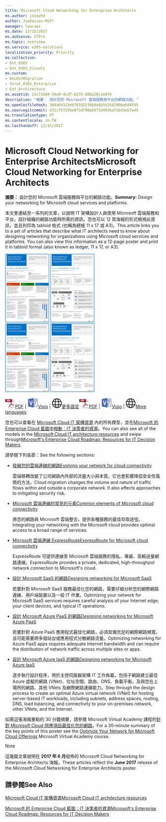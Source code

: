 ```yaml
---
title: Microsoft Cloud Networking for Enterprise Architects
ms.author: josephd
author: JoeDavies-MSFT
manager: laurawi
ms.date: 12/15/2017
ms.audience: ITPro
ms.topic: overview
ms.service: o365-solutions
localization_priority: Priority
ms.collection:
- Ent_O365
- Ent_O365_Visuals
ms.custom:
- DecEntMigration
- Strat_O365_Enterprise
- Ent_Architecture
ms.assetid: 13c71689-59a9-4cdf-8175-808a20c1e879
description: "摘要： 設計您的 Microsoft 雲端服務與平台的網路功能。"
ms.openlocfilehash: 304a04313eb763352f0b9e8a5b264290be6d4fd5
ms.sourcegitcommit: d31cf57295e8f3d798ab971d405baf3bd3eb7a45
ms.translationtype: HT
ms.contentlocale: zh-TW
ms.lasthandoff: 12/15/2017
---
```

# <a name="microsoft-cloud-networking-for-enterprise-architects"></a><span data-ttu-id="60137-103">Microsoft Cloud Networking for Enterprise Architects</span><span class="sxs-lookup"><span data-stu-id="60137-103">Microsoft Cloud Networking for Enterprise Architects</span></span>

 <span data-ttu-id="60137-104">**摘要：** 設計您的 Microsoft 雲端服務與平台的網路功能。</span><span class="sxs-lookup"><span data-stu-id="60137-104">**Summary:** Design your networking for Microsoft cloud services and platforms.</span></span>
  
<span data-ttu-id="60137-p101">本文會連結至一系列的文章，以說明 IT 架構設計人員使用 Microsoft 雲端服務和平台，設計組織的網路功能時所需的資訊。您也可以 12 頁海報的形式檢視此資訊，並且列印為 tabloid 格式 (也稱為總帳 11 x 17 或 A3)。</span><span class="sxs-lookup"><span data-stu-id="60137-p101">This article links you to a set of articles that describe what IT architects need to know about designing networking for organizations using Microsoft cloud services and platforms. You can also view this information as a 12-page poster and print it in tabloid format (also known as ledger, 11 x 17, or A3).</span></span>
  
<span data-ttu-id="60137-107">[![Microsoft 雲端網路模型的縮圖影像](images/95e8ab6a-b4d0-4836-acc1-b0b77ebf46e6.png)  
](https://go.microsoft.com/fwlink/p/?linkid=842073)</span><span class="sxs-lookup"><span data-stu-id="60137-107">[![Thumb image for Microsoft cloud networking model](images/95e8ab6a-b4d0-4836-acc1-b0b77ebf46e6.png)  
          ](https://go.microsoft.com/fwlink/p/?linkid=842073)</span></span>
  
<span data-ttu-id="60137-108">![PDF 檔案](images/ITPro_Other_PDFicon.png)[PDF](https://go.microsoft.com/fwlink/p/?linkid=842073) | ![Visio 檔案](images/ITPro_Other_VisioIcon.jpg)[Visio](https://go.microsoft.com/fwlink/p/?linkid=842074) | ![參閱其他語言版本的頁面](images/e16c992d-b0f8-48ae-bf44-db7a9fcaab9e.png)[更多語言](https://www.microsoft.com/download/details.aspx?id=54425)</span><span class="sxs-lookup"><span data-stu-id="60137-108">![PDF file](images/ITPro_Other_PDFicon.png)[PDF](https://go.microsoft.com/fwlink/p/?linkid=842073) | ![Visio file](images/ITPro_Other_VisioIcon.jpg)[Visio](https://go.microsoft.com/fwlink/p/?linkid=842074) | ![See a page with versions in additional languages](images/e16c992d-b0f8-48ae-bf44-db7a9fcaab9e.png)[More languages](https://www.microsoft.com/download/details.aspx?id=54425)</span></span>
  
<span data-ttu-id="60137-109">您也可以查看在 [Microsoft Cloud IT 架構資源](microsoft-cloud-it-architecture-resources.md) 內的所有模型，並在[Microsoft 的 Enterprise Cloud 藍圖中撥動︰IT 決策者的資源]((https://aka.ms/cloudarchitecture))。</span><span class="sxs-lookup"><span data-stu-id="60137-109">You can also see all of the models in the [Microsoft Cloud IT architecture resources](microsoft-cloud-it-architecture-resources.md) and swipe through[Microsoft's Enterprise Cloud Roadmap: Resources for IT Decision Makers]((https://aka.ms/cloudarchitecture)).</span></span>
  
<span data-ttu-id="60137-110">請參閱下列各節：</span><span class="sxs-lookup"><span data-stu-id="60137-110">See the following sections:</span></span>
  
- [<span data-ttu-id="60137-111">發展您的雲端連線的網路</span><span class="sxs-lookup"><span data-stu-id="60137-111">Evolving your network for cloud connectivity</span></span>](evolving-your-network-for-cloud-connectivity.md)
    
    <span data-ttu-id="60137-p102">雲端移轉改變了公司網路內外部的流量大小與本質。它也會影響降低安全性風險的方法。</span><span class="sxs-lookup"><span data-stu-id="60137-p102">Cloud migration changes the volume and nature of traffic flows within and outside a corporate network. It also affects approaches to mitigating security risk.</span></span>
    
- [<span data-ttu-id="60137-114">Microsoft 雲端連線的常見的元素</span><span class="sxs-lookup"><span data-stu-id="60137-114">Common elements of Microsoft cloud connectivity</span></span>](common-elements-of-microsoft-cloud-connectivity.md)
    
    <span data-ttu-id="60137-115">將您的網路與 Microsoft 雲端整合，提供各種服務的最佳存取途徑。</span><span class="sxs-lookup"><span data-stu-id="60137-115">Integrating your networking with the Microsoft cloud provides optimal access to a broad range of services.</span></span>
    
- [<span data-ttu-id="60137-116">Microsoft 雲端連線 ExpressRoute</span><span class="sxs-lookup"><span data-stu-id="60137-116">ExpressRoute for Microsoft cloud connectivity</span></span>](expressroute-for-microsoft-cloud-connectivity.md)
    
    <span data-ttu-id="60137-117">ExpressRoute 可提供連線至 Microsoft 雲端服務的隱私、專屬、高輸送量網路連線。</span><span class="sxs-lookup"><span data-stu-id="60137-117">ExpressRoute provides a private, dedicated, high-throughput network connection to Microsoft's cloud.</span></span>
    
- [<span data-ttu-id="60137-118">設計 Microsoft SaaS 的網路</span><span class="sxs-lookup"><span data-stu-id="60137-118">Designing networking for Microsoft SaaS</span></span>](designing-networking-for-microsoft-saas.md)
    
    <span data-ttu-id="60137-119">若要針對 Microsoft SaaS 服務最佳化您的網路，需要仔細分析您的網際網路邊緣、用戶端裝置以及一般 IT 作業。</span><span class="sxs-lookup"><span data-stu-id="60137-119">Optimizing your network for Microsoft SaaS services requires careful analysis of your Internet edge, your client devices, and typical IT operations.</span></span>
    
- [<span data-ttu-id="60137-120">設計 Microsoft Azure PaaS 的網路</span><span class="sxs-lookup"><span data-stu-id="60137-120">Designing networking for Microsoft Azure PaaS</span></span>](designing-networking-for-microsoft-azure-paas.md)
    
    <span data-ttu-id="60137-121">若要針對 Azure PaaS 應用程式最佳化網路，必須具備充足的網際網路頻寬，且可能需要跨多個站台或應用程式分散網路流量。</span><span class="sxs-lookup"><span data-stu-id="60137-121">Optimizing networking for Azure PaaS apps requires adequate Internet bandwidth and can require the distribution of network traffic across multiple sites or apps.</span></span>
    
- [<span data-ttu-id="60137-122">設計 Microsoft Azure IaaS 的網路</span><span class="sxs-lookup"><span data-stu-id="60137-122">Designing networking for Microsoft Azure IaaS</span></span>](designing-networking-for-microsoft-azure-iaas.md)
    
    <span data-ttu-id="60137-123">逐步執行設計程序，用於主控伺服器架構 IT 工作負載，包括子網路建立最佳 Azure 虛擬的網路 (VNet)、位址空間、路由、DNS、負載平衡，及與您在上場所的網路、其他 VNets 及網際網路連線能力。</span><span class="sxs-lookup"><span data-stu-id="60137-123">Step through the design process to create an optimal Azure virtual network (VNet) for hosting server-based IT workloads, including subnets, address spaces, routing, DNS, load balancing, and connectivity to your on-premises network, other VNets, and the Internet.</span></span>
    
<span data-ttu-id="60137-124">如需這張海報重點的 30 分鐘摘要，請參閱 Microsoft Virtual Academy 課程的[針對 Microsoft Cloud 供應項目最佳化您的網路]((https://mva.microsoft.com/zh-TW/training-courses/optimize-your-network-for-microsoft-cloud-offerings-17743))。</span><span class="sxs-lookup"><span data-stu-id="60137-124">For a 30-minute summary of the key points of this poster see the [Optimize Your Network for Microsoft Cloud Offerings]((https://mva.microsoft.com/zh-TW/training-courses/optimize-your-network-for-microsoft-cloud-offerings-17743)) Microsoft Virtual Academy course.</span></span>
  
> [!NOTE]
> <span data-ttu-id="60137-125">這幾篇文章說明在 **2017 年 6 月**發佈的 Microsoft Cloud Networking for Enterprise Architects 海報。</span><span class="sxs-lookup"><span data-stu-id="60137-125">These articles reflect the **June 2017** release of the Microsoft Cloud Networking for Enterprise Architects poster.</span></span>
  
## <a name="see-also"></a><span data-ttu-id="60137-126">請參閱</span><span class="sxs-lookup"><span data-stu-id="60137-126">See Also</span></span>

[<span data-ttu-id="60137-127">Microsoft Cloud IT 架構資源</span><span class="sxs-lookup"><span data-stu-id="60137-127">Microsoft Cloud IT architecture resources</span></span>](microsoft-cloud-it-architecture-resources.md)

<span data-ttu-id="60137-128">[Microsoft 的 Enterprise Cloud 藍圖：IT 決策者的資源]((https://sway.com/FJ2xsyWtkJc2taRD))</span><span class="sxs-lookup"><span data-stu-id="60137-128">[Microsoft's Enterprise Cloud Roadmap: Resources for IT Decision Makers]((https://sway.com/FJ2xsyWtkJc2taRD))</span></span>



